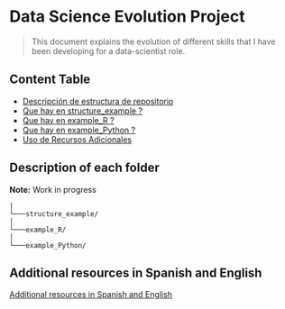# Data Science Evolution Project
>This document explains the evolution of different skills that I have been developing for a data-scientist role. 

## Content Table
* [Descripción de estructura de repositorio](#descripción-estructura)
* [Que hay en structure_example ?](#structure_example)
* [Que hay en example_R ?](#example_R)
* [Que hay en example_Python ?](#example_Python)
* [Uso de Recursos Adicionales](#recursos-adicionales)

## Description of each folder

**Note:** Work in progress

```
|
└───structure_example/   
│   
└───example_R/
│   
└───example_Python/
```

## Additional resources in Spanish and English

[Additional resources in Spanish and English](https://docs.google.com/document/d/1miyUhPa3gsuCBLMsBxgqx5DrolaX2UKs-BUIEFEFUP0/edit)

